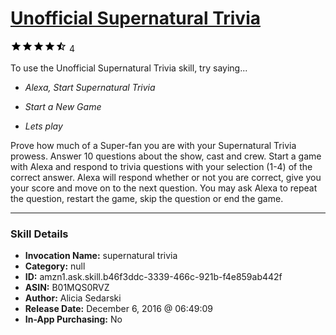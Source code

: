 # [Unofficial Supernatural Trivia](http://alexa.amazon.com/#skills/amzn1.ask.skill.b46f3ddc-3339-466c-921b-f4e859ab442f)
![4.5 stars](../../images/ic_star_black_18dp_1x.png)![4.5 stars](../../images/ic_star_black_18dp_1x.png)![4.5 stars](../../images/ic_star_black_18dp_1x.png)![4.5 stars](../../images/ic_star_black_18dp_1x.png)![4.5 stars](../../images/ic_star_half_black_18dp_1x.png) 4

To use the Unofficial Supernatural Trivia skill, try saying...

* *Alexa, Start Supernatural Trivia*

* *Start a New Game*

* *Lets play*

Prove how much of a Super-fan you are with your Supernatural Trivia prowess. Answer 10 questions about the show, cast and crew. Start a game with Alexa and respond to trivia questions with your selection (1-4) of the correct answer. Alexa will respond whether or not you are correct, give you your score and move on to the next question. You may ask Alexa to repeat the question, restart the game, skip the question or end the game.

***

### Skill Details

* **Invocation Name:** supernatural trivia
* **Category:** null
* **ID:** amzn1.ask.skill.b46f3ddc-3339-466c-921b-f4e859ab442f
* **ASIN:** B01MQS0RVZ
* **Author:** Alicia Sedarski
* **Release Date:** December 6, 2016 @ 06:49:09
* **In-App Purchasing:** No

